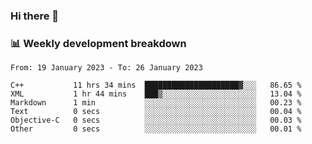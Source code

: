 ### Hi there 👋

### 📊 Weekly development breakdown
<!--START_SECTION:waka-->

```text
From: 19 January 2023 - To: 26 January 2023

C++           11 hrs 34 mins  █████████████████████▓░░░   86.65 %
XML           1 hr 44 mins    ███▒░░░░░░░░░░░░░░░░░░░░░   13.04 %
Markdown      1 min           ░░░░░░░░░░░░░░░░░░░░░░░░░   00.23 %
Text          0 secs          ░░░░░░░░░░░░░░░░░░░░░░░░░   00.04 %
Objective-C   0 secs          ░░░░░░░░░░░░░░░░░░░░░░░░░   00.03 %
Other         0 secs          ░░░░░░░░░░░░░░░░░░░░░░░░░   00.01 %
```

<!--END_SECTION:waka-->
